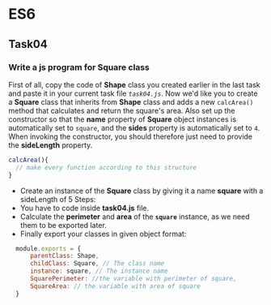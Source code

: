 # ES6
## Task04
### Write a js program for Square class
First of all, copy the code of **Shape** class you created earlier in the last
 task and paste it in your current task file *`task04.js`*. Now we'd like you to
  create a **Square** class that inherits from **Shape** class and adds a new `calcArea()`
   method that calculates and return the square's area. Also set up the constructor so that
   the **name** property of **Square** object instances is automatically set to `square`,
    and the **sides** property is automatically set to `4`. When invoking the constructor,
     you should therefore just need to provide the **sideLength** property.
```js
calcArea(){
  // make every function according to this structure
}
```
* Create an instance of the **Square** class by giving it a name **square** with a sideLength
 of 5
Steps:
* You have to code inside **task04.js** file.
* Calculate the **perimeter** and **area** of the **`square`** instance, as we need them to be 
exported later.
* Finally export your classes in given object format:

```js
  module.exports = {
      parentClass: Shape,
      childClass: Square, // The class name
      instance: square, // The instance name
      SquarePerimeter: //the variable with perimeter of square,
      SquareArea: // the variable with area of square
  }
  ```
